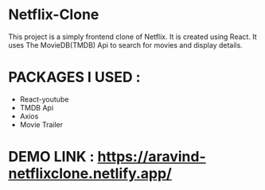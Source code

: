 # Netflix-Clone
This project is a simply frontend clone of Netflix. It is created using React. It uses The MovieDB(TMDB) Api to search for movies and display details.

# PACKAGES I USED :
- React-youtube
- TMDB Api
- Axios
- Movie Trailer


# DEMO LINK  : https://aravind-netflixclone.netlify.app/



